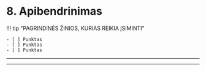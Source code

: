 <!--
CO_OP_TRANSLATOR_METADATA:
{
  "original_hash": "ef7f514ede16a170411752b56bedaa5a",
  "translation_date": "2025-09-25T02:07:57+00:00",
  "source_file": "workshop/docs/instructions/7-Wrap-up.md",
  "language_code": "lt"
}
-->
# 8. Apibendrinimas

!!! tip "PAGRINDINĖS ŽINIOS, KURIAS REIKIA ĮSIMINTI"

    - [ ] Punktas
    - [ ] Punktas
    - [ ] Punktas

---

---

